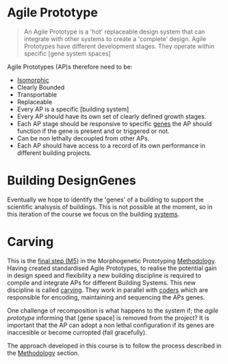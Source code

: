 # Agile Prototype

>An Agile Prototype is a 'hot' replaceable design system that can integrate with other systems to create a 'complete' design. Agile Prototypes have different development stages. They operate within specific [gene system spaces]

Agile Prototypes (AP)s therefore need to be:
* [Isomorphic](https://en.wikibooks.org/wiki/Systems_Theory/Isomorphic_Systems)
* Clearly Bounded
* Transportable
* Replaceable
* Every AP is a specific [building system]
* Every AP should have its own set of clearly defined growth stages.
* Each AP stage should be responsive to specific [genes] the AP should function if the gene is present and or triggered or not.
* Can be non lethally decoupled from other APs.
* Each AP should have access to a record of its own performance in different building projects.

# Building DesignGenes
Eventually we hope to identify the 'genes' of a building to support the scientific analsysis of buildings. This is not possible at the moment, so in this iteration of the course we focus on the building [systems].

# Carving
This is the [final step (M5)] in the Morphogenetic Prototyping [Methodology]. Having created standardised Agile Prototypes, to realise the potential gain in design speed and flexibility a new building discipline is required to compile and integrate APs for different Building Systems. This new discipline is called [carving]. They work in parallel with [coders] which are responsible for encoding, maintaining and sequencing the APs genes. 

One challenge of recomposition is what happens to the system if; the *agile prototype* informing that [gene space] is removed from the project? It is important that the AP can adopt a non lethal configuration if its genes are inaccesible or become curropted (fail gracefully).

The approach developed in this course is to follow the process described in the [Methodology](/Agile/Methodology) section.


<!-- links --> 
[genes]: /Agile/Genes
[carving]: /Agile/Concepts/Carving
[coders]: /Agile/Concepts/Coders
[final step (M5)]: /Agile/Methodology/05
[Methodology]: /Agile/Methodology
[systems]: /Agile/Systems
